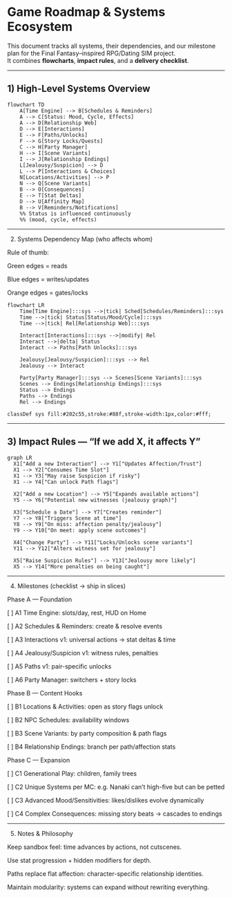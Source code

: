 # Game Roadmap & Systems Ecosystem

This document tracks all systems, their dependencies, and our milestone plan for the Final Fantasy–inspired RPG/Dating SIM project.  
It combines **flowcharts**, **impact rules**, and a **delivery checklist**.

---

## 1) High-Level Systems Overview
```mermaid
flowchart TD
    A[Time Engine] --> B[Schedules & Reminders]
    A --> C[Status: Mood, Cycle, Effects]
    A --> D[Relationship Web]
    D --> E[Interactions]
    E --> F[Paths/Unlocks]
    F --> G[Story Locks/Quests]
    C --> H[Party Manager]
    H --> I[Scene Variants]
    I --> J[Relationship Endings]
    L[Jealousy/Suspicion] --> D
    L --> P[Interactions & Choices]
    N[Locations/Activities] --> P
    N --> Q[Scene Variants]
    B --> O[Consequences]
    E --> T[Stat Deltas]
    D --> U[Affinity Map]
    B --> V[Reminders/Notifications]
    %% Status is influenced continuously
    %% (mood, cycle, effects)
```

---

2) Systems Dependency Map (who affects whom)

Rule of thumb:

Green edges = reads

Blue edges = writes/updates

Orange edges = gates/locks

```mermaid
flowchart LR
    Time[Time Engine]:::sys -->|tick| Sched[Schedules/Reminders]:::sys
    Time -->|tick| Status[Status/Mood/Cycle]:::sys
    Time -->|tick| Rel[Relationship Web]:::sys

    Interact[Interactions]:::sys -->|modify| Rel
    Interact -->|delta| Status
    Interact --> Paths[Path Unlocks]:::sys

    Jealousy[Jealousy/Suspicion]:::sys --> Rel
    Jealousy --> Interact

    Party[Party Manager]:::sys --> Scenes[Scene Variants]:::sys
    Scenes --> Endings[Relationship Endings]:::sys
    Status --> Endings
    Paths --> Endings
    Rel --> Endings

classDef sys fill:#202c55,stroke:#88f,stroke-width:1px,color:#fff;
```

---

## 3) Impact Rules — “If we add X, it affects Y”

```mermaid
graph LR
  X1["Add a new Interaction"] --> Y1["Updates Affection/Trust"]
  X1 --> Y2["Consumes Time Slot"]
  X1 --> Y3["May raise Suspicion if risky"]
  X1 --> Y4["Can unlock Path flags"]

  X2["Add a new Location"] --> Y5["Expands available actions"]
  Y5 --> Y6["Potential new witnesses (jealousy graph)"]

  X3["Schedule a Date"] --> Y7["Creates reminder"]
  Y7 --> Y8["Triggers Scene at time"]
  Y8 --> Y9["On miss: affection penalty/jealousy"]
  Y9 --> Y10["On meet: apply scene outcomes"]

  X4["Change Party"] --> Y11["Locks/Unlocks scene variants"]
  Y11 --> Y12["Alters witness set for jealousy"]

  X5["Raise Suspicion Rules"] --> Y13["Jealousy more likely"]
  X5 --> Y14["More penalties on being caught"]
```

---

4) Milestones (checklist → ship in slices)

Phase A — Foundation

[ ] A1 Time Engine: slots/day, rest, HUD on Home

[ ] A2 Schedules & Reminders: create & resolve events

[ ] A3 Interactions v1: universal actions → stat deltas & time

[ ] A4 Jealousy/Suspicion v1: witness rules, penalties

[ ] A5 Paths v1: pair-specific unlocks

[ ] A6 Party Manager: switchers + story locks


Phase B — Content Hooks

[ ] B1 Locations & Activities: open as story flags unlock

[ ] B2 NPC Schedules: availability windows

[ ] B3 Scene Variants: by party composition & path flags

[ ] B4 Relationship Endings: branch per path/affection stats


Phase C — Expansion

[ ] C1 Generational Play: children, family trees

[ ] C2 Unique Systems per MC: e.g. Nanaki can’t high-five but can be petted

[ ] C3 Advanced Mood/Sensitivities: likes/dislikes evolve dynamically

[ ] C4 Complex Consequences: missing story beats → cascades to endings



---

5) Notes & Philosophy

Keep sandbox feel: time advances by actions, not cutscenes.

Use stat progression + hidden modifiers for depth.

Paths replace flat affection: character-specific relationship identities.

Maintain modularity: systems can expand without rewriting everything.
